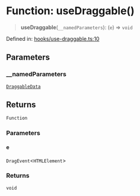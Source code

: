 # Function: useDraggable()

> **useDraggable**(`__namedParameters`): (`e`) => `void`

Defined in: [hooks/use-draggable.ts:10](https://github.com/geodaopenjs/openassistant/blob/2cb8f20a901f3385efeb40778248119c5e49db78/packages/common/src/hooks/use-draggable.ts#L10)

## Parameters

### \_\_namedParameters

[`DraggableData`](../type-aliases/DraggableData.md)

## Returns

`Function`

### Parameters

#### e

`DragEvent`\<`HTMLElement`\>

### Returns

`void`
